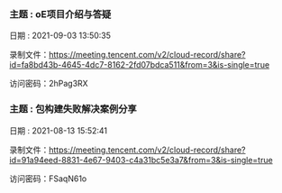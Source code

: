 ### 主题 :  oE项目介绍与答疑

日期 : 2021-09-03 13:50:35

录制文件：https://meeting.tencent.com/v2/cloud-record/share?id=fa8bd43b-4645-4dc7-8162-2fd07bdca511&from=3&is-single=true

访问密码：2hPag3RX


###  主题 : 包构建失败解决案例分享

日期 : 2021-08-13 15:52:41

录制文件：https://meeting.tencent.com/v2/cloud-record/share?id=91a94eed-8831-4e67-9403-c4a31bc5e3a7&from=3&is-single=true

访问密码：FSaqN61o

